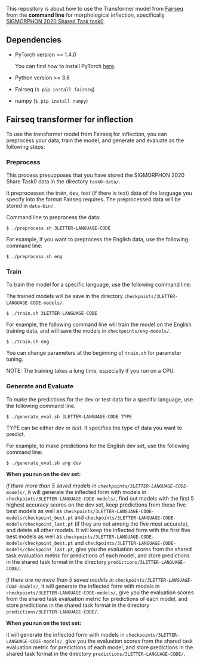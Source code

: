 This repository is about how to use the Transformer model from [Fairseq](https://github.com/pytorch/fairseq) from the **command line** for morphological inflection, specifically [SIGMORPHON 2020 Shared Task task0](https://sigmorphon.github.io/sharedtasks/2020/task0/).

## Dependencies

- PyTorch version >= 1.4.0

  You can find how to install PyTorch [here](https://pytorch.org/get-started/locally/).

- Python version >= 3.6

- Fairseq (```$ pip install fairseq```)

- numpy (```$ pip install numpy```)

## Fairseq transformer for inflection

To use the transformer model from Fairseq for inflection, you can preprocess your data, train the model, and generate and evaluate as the following steps:

### Preprocess

This process presupposes that you have stored the SIGMORPHON 2020 Share Task0 data in the directory ```task0-data/```.

It preprocesses the train, dev, test (if there is test) data of the language you specify into the format Fairseq requires. The preprocessed data will be stored in ```data-bin/```. 

Command line to preprocess the data:

```
$ ./preprocess.sh 3LETTER-LANGUAGE-CODE
```

For example, if you want to preprocess the English data, use the following command line:

```
$ ./preprocess.sh eng
```

### Train

To train the model for a specific language, use the following command line:

The trained models will be save in the directory ```checkpoints/3LETTER-LANGUAGE-CODE-models/```.

```
$ ./train.sh 3LETTER-LANGUAGE-CODE
```
For example, the following command line will train the model on the English training data, and will save the models in ```checkpoints/eng-models/```.

```
$ ./train.sh eng
```

You can change parameters at the beginning of ```train.sh``` for parameter tuning.

NOTE: The training takes a long time, especially if you run on a CPU.

### Generate and Evaluate

To make the predictions for the dev or test data for a specific language, use the following command line. 

```
$ ./generate_eval.sh 3LETTER-LANGUAGE-CODE TYPE
```

TYPE can be either *dev* or *test*. It specifies the type of data you want to predict.

For example, to make predictions for the English dev set, use the following command line:

```
$ ./generate_eval.sh eng dev
```

**When you run on the dev set:**

  *if there more than 5 saved models in ```checkpoints/3LETTER-LANGUAGE-CODE-models/```*, it will generate the inflected form with models in ```checkpoints/3LETTER-LANGUAGE-CODE-models/```, find out models with the first 5 highest accuracy scores on the dev set, keep predictions from these five best models as well as ```checkpoints/3LETTER-LANGUAGE-CODE-models/checkpoint_best.pt``` and ```checkpoints/3LETTER-LANGUAGE-CODE-models/checkpoint_last.pt``` (if they are not among the five most accurate), and delete all other models.
It will keep the inflected form with the first five best models as well as ```checkpoints/3LETTER-LANGUAGE-CODE-models/checkpoint_best.pt``` and ```checkpoints/3LETTER-LANGUAGE-CODE-models/checkpoint_last.pt```, give you the evaluation scores from the shared task evaluation metric for predictions of each model, and store predictions in the shared task format in the directory ```predictions/3LETTER-LANGUAGE-CODE/```.

  *if there are no more than 5 saved models in ```checkpoints/3LETTER-LANGUAGE-CODE-models/```*, it will generate the inflected form with models in ```checkpoints/3LETTER-LANGUAGE-CODE-models/```, give you the evaluation scores from the shared task evaluation metric for predictions of each model, and store predictions in the shared task format in the directory ```predictions/3LETTER-LANGUAGE-CODE/```.

**When you run on the test set:** 

it will generate the inflected form with models in ```checkpoints/3LETTER-LANGUAGE-CODE-models/```, give you the evaluation scores from the shared task evaluation metric for predictions of each model, and store predictions in the shared task format in the directory ```predictions/3LETTER-LANGUAGE-CODE/```.
